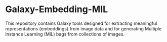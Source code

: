# Galaxy-Embedding-MIL
This repository contains Galaxy tools designed for extracting meaningful representations (embeddings) from image data and for generating Multiple Instance Learning (MIL) bags from collections of images.
